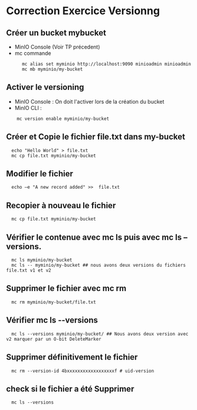 # Correction Exercice Versionng

## Créer un bucket mybucket

- MinIO Console (Voir TP précedent)
- mc commande

```shell
      mc alias set myminio http://localhost:9090 minioadmin minioadmin
      mc mb myminio/my-bucket
```

## Activer le versioning

- MinIO Console : On doit l'activer lors de la création du bucket
- MinIO CLI :

```shell
    mc version enable myminio/my-bucket
```

## Créer et Copie le fichier file.txt dans my-bucket

```shell
  echo "Hello World" > file.txt
  mc cp file.txt myminio/my-bucket
```

## Modifier le fichier

```shell
  echo –e "A new record added" >>  file.txt
```

## Recopier à nouveau le fichier

```shell
  mc cp file.txt myminio/my-bucket
```

## Vérifier le contenue avec mc ls puis avec mc ls –versions.

```shell
  mc ls myminio/my-bucket
  mc ls -- myminio/my-bucket ## nous avons deux versions du fichiers file.txt v1 et v2
```
  
## Supprimer le fichier avec mc rm

```shell
  mc rm myminio/my-bucket/file.txt
```

## Vérifier mc ls --versions

```shell
  mc ls --versions myminio/my-bucket/ ## Nous avons deux version avec v2 marquer par un O-bit DeleteMarker
```

## Supprimer définitivement le fichier

```shell
  mc rm --version-id 4bxxxxxxxxxxxxxxxxxxf # uid-version
```

## check si le fichier a été Supprimer

```shell
  mc ls --versions
```